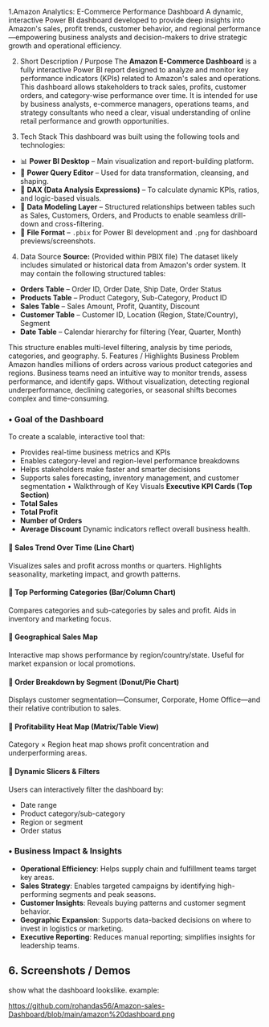 1.Amazon Analytics: E-Commerce Performance Dashboard
A dynamic, interactive Power BI dashboard developed to provide deep insights into Amazon's sales, profit trends, customer behavior, and regional performance—empowering business analysts and decision-makers to drive strategic growth and operational efficiency.


2. Short Description / Purpose
The **Amazon E-Commerce Dashboard** is a fully interactive Power BI report designed to analyze and monitor key performance indicators (KPIs) related to Amazon's sales and operations. This dashboard allows stakeholders to track sales, profits, customer orders, and category-wise performance over time. It is intended for use by business analysts, e-commerce managers, operations teams, and strategy consultants who need a clear, visual understanding of online retail performance and growth opportunities.


3. Tech Stack
This dashboard was built using the following tools and technologies:
* 📊 **Power BI Desktop** – Main visualization and report-building platform.
* 🔁 **Power Query Editor** – Used for data transformation, cleansing, and shaping.
* 🧠 **DAX (Data Analysis Expressions)** – To calculate dynamic KPIs, ratios, and logic-based visuals.
* 🧱 **Data Modeling Layer** – Structured relationships between tables such as Sales, Customers, Orders, and Products to enable seamless drill-down and cross-filtering.
* 📁 **File Format** – `.pbix` for Power BI development and `.png` for dashboard previews/screenshots.
 4. Data Source
**Source:** (Provided within PBIX file)
The dataset likely includes simulated or historical data from Amazon's order system. It may contain the following structured tables:
* **Orders Table** – Order ID, Order Date, Ship Date, Order Status
* **Products Table** – Product Category, Sub-Category, Product ID
* **Sales Table** – Sales Amount, Profit, Quantity, Discount
* **Customer Table** – Customer ID, Location (Region, State/Country), Segment
* **Date Table** – Calendar hierarchy for filtering (Year, Quarter, Month)

This structure enables multi-level filtering, analysis by time periods, categories, and geography.
 5. Features / Highlights
 Business Problem
Amazon handles millions of orders across various product categories and regions. Business teams need an intuitive way to monitor trends, assess performance, and identify gaps. Without visualization, detecting regional underperformance, declining categories, or seasonal shifts becomes complex and time-consuming.
### • Goal of the Dashboard
To create a scalable, interactive tool that:
* Provides real-time business metrics and KPIs
* Enables category-level and region-level performance breakdowns
* Helps stakeholders make faster and smarter decisions
* Supports sales forecasting, inventory management, and customer segmentation
 • Walkthrough of Key Visuals
**Executive KPI Cards (Top Section)**
* **Total Sales**
* **Total Profit**
* **Number of Orders**
* **Average Discount**
  Dynamic indicators reflect overall business health.
#### 🔹 **Sales Trend Over Time (Line Chart)**
Visualizes sales and profit across months or quarters. Highlights seasonality, marketing impact, and growth patterns.
#### 🔹 **Top Performing Categories (Bar/Column Chart)**
Compares categories and sub-categories by sales and profit. Aids in inventory and marketing focus.
#### 🔹 **Geographical Sales Map**
Interactive map shows performance by region/country/state. Useful for market expansion or local promotions.
#### 🔹 **Order Breakdown by Segment (Donut/Pie Chart)**
Displays customer segmentation—Consumer, Corporate, Home Office—and their relative contribution to sales.
#### 🔹 **Profitability Heat Map (Matrix/Table View)**
Category × Region heat map shows profit concentration and underperforming areas.
#### 🔹 **Dynamic Slicers & Filters**
Users can interactively filter the dashboard by:
* Date range
* Product category/sub-category
* Region or segment
* Order status
### • Business Impact & Insights
* **Operational Efficiency**: Helps supply chain and fulfillment teams target key areas.
* **Sales Strategy**: Enables targeted campaigns by identifying high-performing segments and peak seasons.
* **Customer Insights**: Reveals buying patterns and customer segment behavior.
* **Geographic Expansion**: Supports data-backed decisions on where to invest in logistics or marketing.
* **Executive Reporting**: Reduces manual reporting; simplifies insights for leadership teams.
## 6. Screenshots / Demos
show what the dashboard lookslike.
example:

https://github.com/rohandas56/Amazon-sales-Dashboard/blob/main/amazon%20dashboard.png
